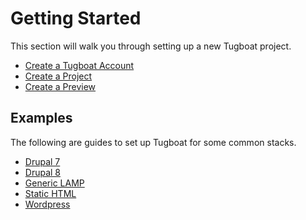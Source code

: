 # Getting Started

This section will walk you through setting up a new Tugboat project.

* [Create a Tugboat Account](create-a-tugboat-account/index.md)
* [Create a Project](create-a-project/index.md)
* [Create a Preview](create-a-preview/index.md)

## Examples

The following are guides to set up Tugboat for some common stacks.

* [Drupal 7](../examples/drupal7/index.md)
* [Drupal 8](../examples/drupal8/index.md)
* [Generic LAMP](../examples/generic-lamp/index.md)
* [Static HTML](../examples/static-html/index.md)
* [Wordpress](../examples/wordpress/index.md)
